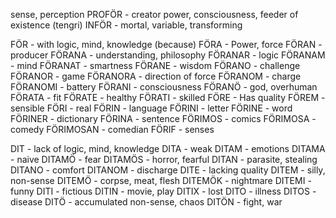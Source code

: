 sense, perception 
PROFÖR - creator power, consciousness, feeder of existence (tengri)
INFÖR - mortal, variable, transforming

FÖR - with logic, mind, knowledge (because)
FÖRA - Power, force
FÖRAN - producer
FÖRANA - understanding, philosophy 
FÖRANAR - logic
FÖRANAM - mind
FÖRANAT - smartness
FÖRANE - wisdom
FÖRANO - challenge
FÖRANOR - game
FÖRANORA - direction of force
FÖRANOM - charge
FÖRANOMI - battery 
FÖRANI - consciousness 
FÖRANÖ - god, overhuman
FÖRATA - fit
FÖRATE - healthy
FÖRATI - skilled
FÖRE - Has quality
FÖREM - sensible
FÖRI - real
FÖRIN - language
FÖRINI - letter
FÖRINE - word
FÖRINER - dictionary
FÖRINA - sentence
FÖRIMOS - comics
FÖRIMOSA - comedy 
FÖRIMOSAN - comedian
FÖRIF - senses

DIT - lack of logic, mind, knowledge
DITA - weak
DITAM - emotions
DITAMA - naive
DITAMÖ - fear
DITAMÖS - horror, fearful
DITAN - parasite, stealing
DITANO - comfort
DITANOM - discharge
DITE - lacking quality
DITEM - silly, non-sense
DITEMÖ - corpse, meat, flesh
DITEMÖK - nightmare
DITEMI - funny
DITI - fictious
DITIN - movie, play
DITIX - lost
DITO - illness
DITOS - disease
DITÖ - accumulated non-sense, chaos
DITÖN - fight, war

